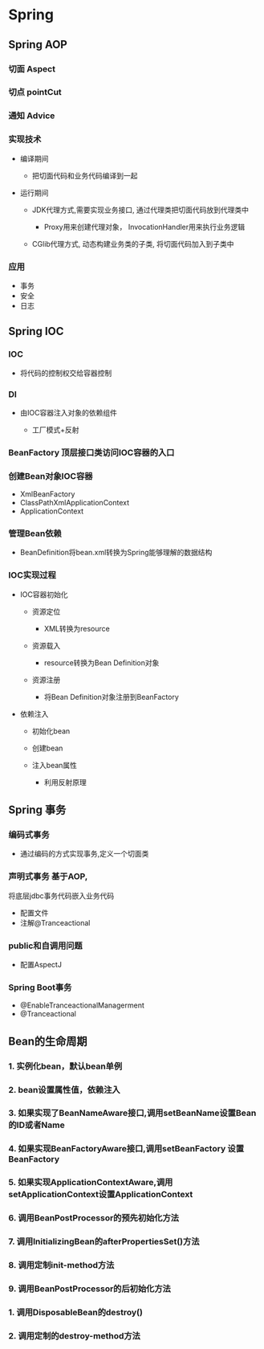 # Spring

## Spring AOP

### 切面 Aspect

### 切点 pointCut

### 通知 Advice

### 实现技术

- 编译期间

	-  把切面代码和业务代码编译到一起

- 运行期间 

	- JDK代理方式,需要实现业务接口, 
通过代理类把切面代码放到代理类中

		- Proxy用来创建代理对象，
InvocationHandler用来执行业务逻辑

	- CGlib代理方式, 动态构建业务类的子类,
 将切面代码加入到子类中

### 应用

- 事务
- 安全
- 日志

## Spring IOC

### IOC

- 将代码的控制权交给容器控制

### DI

- 由IOC容器注入对象的依赖组件

	- 工厂模式+反射

### BeanFactory 顶层接口类访问IOC容器的入口

###  创建Bean对象IOC容器

- XmlBeanFactory
- ClassPathXmlApplicationContext
- ApplicationContext

### 管理Bean依赖 

- BeanDefinition将bean.xml转换为Spring能够理解的数据结构

### IOC实现过程

- IOC容器初始化

	- 资源定位

		- XML转换为resource

	- 资源载入

		- resource转换为Bean Definition对象

	- 资源注册

		- 将Bean Definition对象注册到BeanFactory

- 依赖注入

	- 初始化bean
	- 创建bean
	- 注入bean属性

		- 利用反射原理

## Spring 事务

### 编码式事务

- 通过编码的方式实现事务,定义一个切面类

### 声明式事务 基于AOP,
将底层jdbc事务代码嵌入业务代码

- 配置文件
- 注解@Tranceactional

### public和自调用问题

- 配置AspectJ

### Spring Boot事务

- @EnableTranceactionalManagerment
- @Tranceactional

## Bean的生命周期

### 1. 实例化bean，默认bean单例

### 2. bean设置属性值，依赖注入

### 3. 如果实现了BeanNameAware接口,调用setBeanName设置Bean的ID或者Name

### 4. 如果实现BeanFactoryAware接口,调用setBeanFactory 设置BeanFactory

### 5. 如果实现ApplicationContextAware,调用setApplicationContext设置ApplicationContext

### 6. 调用BeanPostProcessor的预先初始化方法

### 7. 调用InitializingBean的afterPropertiesSet()方法

### 8. 调用定制init-method方法

### 9. 调用BeanPostProcessor的后初始化方法

### 1. 调用DisposableBean的destroy()

### 2. 调用定制的destroy-method方法

